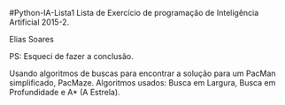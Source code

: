 #Python-IA-Lista1
Lista de Exercício de programação de Inteligência Artificial 2015-2.

Elias Soares

PS: Esqueci de fazer a conclusão.

Usando algoritmos de buscas para encontrar a solução para um PacMan simplificado, PacMaze.
Algoritmos usados: Busca em Largura, Busca em Profundidade e A* (A Estrela).
